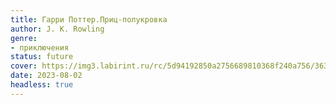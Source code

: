 ```yaml
---
title: Гарри Поттер.Приц-полукровка
author: J. K. Rowling
genre:
- приключения
status: future
cover: https://img3.labirint.ru/rc/5d94192850a2756689810368f240a756/363x561q80/books9/87893/cover.jpg?1280394613
date: 2023-08-02
headless: true
---
```


